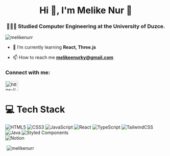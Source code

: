 <h1 align="center">Hi 👋, I'm Melike Nur 🌷  </h1>
<h3 align="center"> 👩🏻‍🎓 Studied Computer Engineering at the University of Duzce.</h3>


<p align="left"> <img src="https://komarev.com/ghpvc/?username=melikenurr&label=Profile%20views&color=0e75b6&style=flat" alt="melikenurr" /> </p>

- 🌱 I’m currently learning **React, Three.js**

- 📫 How to reach me **melikeenurky@gmail.com**

<h3 align="left">Connect with me:</h3>
<p align="left">

<a href="https://medium.com/@melikeenurky/yazılım-testi-ne-değildir-0bb5673fcc55" target="_blank">
  <img align="center" src="https://raw.githubusercontent.com/rahuldkjain/github-profile-readme-generator/master/src/images/icons/Social/medium.svg" alt="https://medium.com/@melikeenurky" height="30" width="40" />
</a>
</p>

# 💻 Tech Stack
<!-- Badges from https://github.com/Ileriayo/markdown-badges -->
![HTML5](https://img.shields.io/badge/html5-%23E34F26.svg?style=for-the-badge&logo=html5&logoColor=white)
![CSS3](https://img.shields.io/badge/css3-%231572B6.svg?style=for-the-badge&logo=css3&logoColor=white)
![JavaScript](https://img.shields.io/badge/javascript-%23323330.svg?style=for-the-badge&logo=javascript&logoColor=%23F7DF1E)
![React](https://img.shields.io/badge/react-%2320232a.svg?style=for-the-badge&logo=react&logoColor=%2361DAFB)
![TypeScript](https://img.shields.io/badge/typescript-%23007ACC.svg?style=for-the-badge&logo=typescript&logoColor=white)
![TailwindCSS](https://img.shields.io/badge/tailwindcss-%2338B2AC.svg?style=for-the-badge&logo=tailwind-css&logoColor=white)
![Java](https://img.shields.io/badge/java-%23ED8B00.svg?style=for-the-badge&logo=openjdk&logoColor=white)
![Styled Components](https://img.shields.io/badge/styled--components-DB7093?style=for-the-badge&logo=styled-components&logoColor=white)<br/>
![Notion](https://img.shields.io/badge/Notion-%23000000.svg?style=for-the-badge&logo=notion&logoColor=white)



<p>&nbsp;<img align="center" src="https://github-readme-stats.vercel.app/api?username=melikenurr&show_icons=true&locale=en" alt="melikenurr" /></p>

